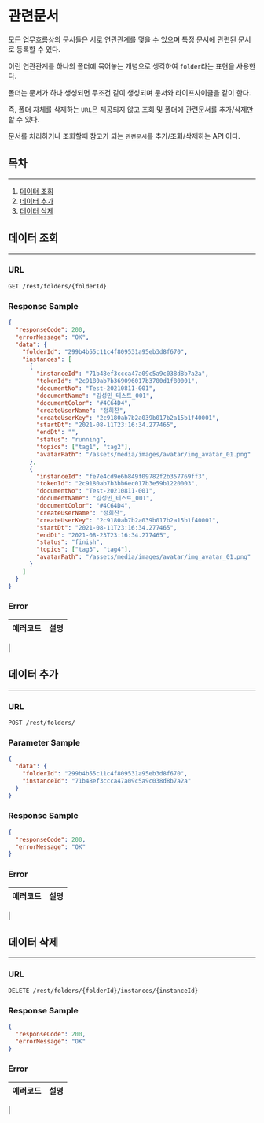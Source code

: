 # 관련문서

모든 업무흐름상의 문서들은 서로 연관관계를 맺을 수 있으며 특정 문서에 관련된 문서로 등록할 수 있다.

이런 연관관계를 하나의 폴더에 묶어놓는 개념으로 생각하여 `folder`라는 표현을 사용한다.

폴더는 문서가 하나 생성되면 무조건 같이 생성되며 문서와 라이프사이클을 같이 한다.

즉, 폴더 자체를 삭제하는 `URL`은 제공되지 않고 조회 및 폴더에 관련문서를 추가/삭제만 할 수 있다.

문서를 처리하거나 조회할때 참고가 되는 `관련문서`를 추가/조회/삭제하는 API 이다.

## 목차

---

1. [데이터 조회](#데이터-조회)
2. [데이터 추가](#데이터-추가)
3. [데이터 삭제](#데이터-삭제)

## 데이터 조회

---

### URL
```
GET /rest/folders/{folderId}
```

### Response Sample

```json
{
  "responseCode": 200,
  "errorMessage": "OK",
  "data": {
    "folderId": "299b4b55c11c4f809531a95eb3d8f670",
    "instances": [
      {
        "instanceId": "71b48ef3ccca47a09c5a9c038d8b7a2a",
        "tokenId": "2c9180ab7b369096017b3780d1f80001",
        "documentNo": "Test-20210811-001",
        "documentName": "김성민_테스트_001",
        "documentColor": "#4C64D4",
        "createUserName": "정희찬",
        "createUserKey": "2c9180ab7b2a039b017b2a15b1f40001",
        "startDt": "2021-08-11T23:16:34.277465",
        "endDt": "",
        "status": "running",
        "topics": ["tag1", "tag2"],
        "avatarPath": "/assets/media/images/avatar/img_avatar_01.png"    
      },
      {
        "instanceId": "fe7e4cd9e6b849f09782f2b357769ff3",
        "tokenId": "2c9180ab7b3bb6ec017b3e59b1220003",
        "documentNo": "Test-20210811-001",
        "documentName": "김성민_테스트_001",
        "documentColor": "#4C64D4",
        "createUserName": "정희찬",
        "createUserKey": "2c9180ab7b2a039b017b2a15b1f40001",
        "startDt": "2021-08-11T23:16:34.277465",
        "endDt": "2021-08-23T23:16:34.277465",
        "status": "finish",
        "topics": ["tag3", "tag4"],
        "avatarPath": "/assets/media/images/avatar/img_avatar_01.png"
      }
    ]
  }
}
```

### Error

| 에러코드 | 설명 | 
|:---|:---|
|

## 데이터 추가

---

### URL
```
POST /rest/folders/
```

### Parameter Sample

```json
{
  "data": {
    "folderId": "299b4b55c11c4f809531a95eb3d8f670",
    "instanceId": "71b48ef3ccca47a09c5a9c038d8b7a2a"
  }
}
```

### Response Sample

```json
{
  "responseCode": 200,
  "errorMessage": "OK"
}
```

### Error

| 에러코드 | 설명 | 
|:---|:---|
|

## 데이터 삭제

---

### URL
```
DELETE /rest/folders/{folderId}/instances/{instanceId}
```

### Response Sample

```json
{
  "responseCode": 200,
  "errorMessage": "OK"
}
```

### Error

| 에러코드 | 설명 | 
|:---|:---|
|

